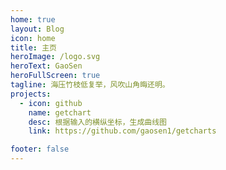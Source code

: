 ```yaml
---
home: true
layout: Blog
icon: home
title: 主页
heroImage: /logo.svg
heroText: GaoSen
heroFullScreen: true
tagline: 海压竹枝低复举，风吹山角晦还明。
projects:
  - icon: github
    name: getchart
    desc: 根据输入的横纵坐标，生成曲线图
    link: https://github.com/gaosen1/getcharts

footer: false
---
```


